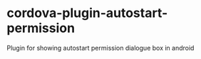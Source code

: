 # cordova-plugin-autostart-permission
Plugin for showing autostart permission dialogue box in android 
